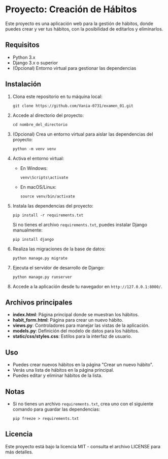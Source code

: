 
# Proyecto: Creación de Hábitos

Este proyecto es una aplicación web para la gestión de hábitos, donde puedes crear y ver tus hábitos, con la posibilidad de editarlos y eliminarlos.

## Requisitos

- Python 3.x
- Django 3.x o superior
- (Opcional) Entorno virtual para gestionar las dependencias

## Instalación

1. Clona este repositorio en tu máquina local:

   ```
   git clone https://github.com/Vania-0731/examen_01.git
   ```

2. Accede al directorio del proyecto:

   ```
   cd nombre_del_directorio
   ```

3. (Opcional) Crea un entorno virtual para aislar las dependencias del proyecto:

   ```
   python -m venv venv
   ```

4. Activa el entorno virtual:

   - En Windows:

     ```
     venv\Scripts\activate
     ```

   - En macOS/Linux:

     ```
     source venv/bin/activate
     ```

5. Instala las dependencias del proyecto:

   ```
   pip install -r requirements.txt
   ```

   Si no tienes el archivo `requirements.txt`, puedes instalar Django manualmente:

   ```
   pip install django
   ```

6. Realiza las migraciones de la base de datos:

   ```
   python manage.py migrate
   ```

7. Ejecuta el servidor de desarrollo de Django:

   ```
   python manage.py runserver
   ```

8. Accede a la aplicación desde tu navegador en `http://127.0.0.1:8000/`.

## Archivos principales

- **index.html**: Página principal donde se muestran los hábitos.
- **habit_form.html**: Página para crear un nuevo hábito.
- **views.py**: Controladores para manejar las vistas de la aplicación.
- **models.py**: Definición del modelo de datos para los hábitos.
- **static/css/styles.css**: Estilos para la interfaz de usuario.

## Uso

- Puedes crear nuevos hábitos en la página "Crear un nuevo hábito".
- Verás una lista de hábitos en la página principal.
- Puedes editar y eliminar hábitos de la lista.

## Notas

- Si no tienes un archivo `requirements.txt`, crea uno con el siguiente comando para guardar las dependencias:

  ```
  pip freeze > requirements.txt
  ```

## Licencia

Este proyecto está bajo la licencia MIT - consulta el archivo LICENSE para más detalles.
